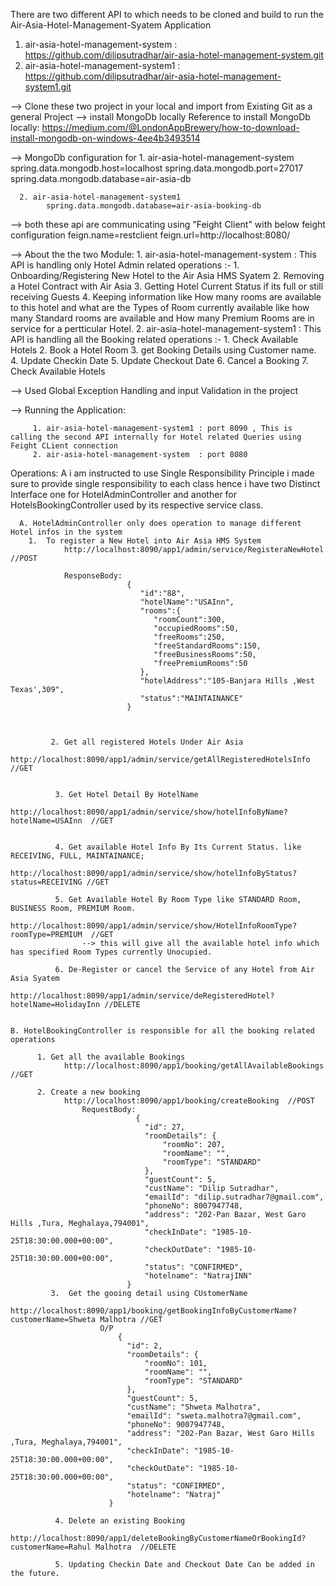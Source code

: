 There are two different API to which needs to be cloned and build to run the Air-Asia-Hotel-Management-Syatem Application

  1. air-asia-hotel-management-system  : https://github.com/dilipsutradhar/air-asia-hotel-management-system.git
  2. air-asia-hotel-management-system1 : https://github.com/dilipsutradhar/air-asia-hotel-management-system1.git
  
--> Clone these two project in your local and import from Existing Git as a general Project
--> install MongoDb locally
     Reference to install MongoDb locally: https://medium.com/@LondonAppBrewery/how-to-download-install-mongodb-on-windows-4ee4b3493514
     
--> MongoDb configuration for 
      1. air-asia-hotel-management-system
            spring.data.mongodb.host=localhost
            spring.data.mongodb.port=27017
            spring.data.mongodb.database=air-asia-db
            
      2. air-asia-hotel-management-system1
            spring.data.mongodb.database=air-asia-booking-db
            
--> both these api are communicating using "Feight Client" with below feight configuration
            feign.name=restclient
            feign.url=http://localhost:8080/
            
--> About the the two Module:
             1. air-asia-hotel-management-system  : 
                      This API is handling only Hotel Admin related operations :-
                              1. Onboarding/Registering New Hotel to the Air Asia HMS Syatem
                              2. Removing a Hotel Contract with Air Asia
                              3. Getting Hotel Current Status if its full or still receiving Guests
                              4. Keeping information like How many rooms are available to this hotel and what are the Types of Room currently available 
                                 like how many Standard rooms are available and How many Premium Rooms are in service for a pertticular Hotel.
             2. air-asia-hotel-management-system1 : 
                      This API is handling all the Booking related operations :-
                              1. Check Available Hotels 
                              2. Book a Hotel Room
                              3. get Booking Details using Customer name.
                              4. Update Checkin Date
                              5. Update Checkout Date
                              6. Cancel a Booking
                              7. Check Available Hotels 
                              
--> Used Global Exception Handling and input Validation in the project
                              
--> Running the Application:

         1. air-asia-hotel-management-system1 : port 8090 , This is calling the second API internally for Hotel related Queries using Feight CLient connection
         2. air-asia-hotel-management-system  : port 8080
         
Operations:
  A i am instructed to use Single Responsibility Principle i made sure to provide single responsibility to each class
  hence i have two Distinct Interface one for HotelAdminController and another for HotelsBookingController used by its respective service class.
        
      A. HotelAdminController only does operation to manage different Hotel infos in the system
        1.  To register a New Hotel into Air Asia HMS System
                http://localhost:8090/app1/admin/service/RegisteraNewHotel  //POST
         
                ResponseBody:
                              {
                                 "id":"88",
                                 "hotelName":"USAInn",
                                 "rooms":{
                                    "roomCount":300,
                                    "occupiedRooms":50,
                                    "freeRooms":250,
                                    "freeStandardRooms":150,
                                    "freeBusinessRooms":50,
                                    "freePremiumRooms":50
                                 },
                                 "hotelAddress":"105-Banjara Hills ,West Texas',309",
                                 "status":"MAINTAINANCE"
                              }

             
             
             2. Get all registered Hotels Under Air Asia
                    http://localhost:8090/app1/admin/service/getAllRegisteredHotelsInfo   //GET
                    
              
              3. Get Hotel Detail By HotelName
                    http://localhost:8090/app1/admin/service/show/hotelInfoByName?hotelName=USAInn  //GET
                    
                    
              4. Get available Hotel Info By Its Current Status. like RECEIVING, FULL, MAINTAINANCE;
                    http://localhost:8090/app1/admin/service/show/hotelInfoByStatus?status=RECEIVING //GET
                    
              5. Get Available Hotel By Room Type like STANDARD Room, BUSINESS Room, PREMIUM Room.
                    http://localhost:8090/app1/admin/service/show/HotelInfoRoomType?roomType=PREMIUM  //GET
                    --> this will give all the available hotel info which has specified Room Types currently Unocupied.
                    
              6. De-Register or cancel the Service of any Hotel from Air Asia Syatem
                    http://localhost:8090/app1/admin/service/deRegisteredHotel?hotelName=HolidayInn //DELETE
            
            
    B. HotelBookingController is responsible for all the booking related operations
          
          1. Get all the available Bookings
                http://localhost:8090/app1/booking/getAllAvailableBookings  //GET
                
          2. Create a new booking  
                http://localhost:8090/app1/booking/createBooking  //POST
                    RequestBody:
                                {
                                  "id": 27,
                                  "roomDetails": {
                                      "roomNo": 207,
                                      "roomName": "",
                                      "roomType": "STANDARD"
                                  },
                                  "guestCount": 5,
                                  "custName": "Dilip Sutradhar",
                                  "emailId": "dilip.sutradhar7@gmail.com",
                                  "phoneNo": 8007947748,
                                  "address": "202-Pan Bazar, West Garo Hills ,Tura, Meghalaya,794001",
                                  "checkInDate": "1985-10-25T18:30:00.000+00:00",
                                  "checkOutDate": "1985-10-25T18:30:00.000+00:00",
                                  "status": "CONFIRMED",
                                  "hotelname": "NatrajINN"
                              }
             3.  Get the gooing detail using CUstomerName   
                    http://localhost:8090/app1/booking/getBookingInfoByCustomerName?customerName=Shweta Malhotra //GET
                        O/P
                            {
                              "id": 2,
                              "roomDetails": {
                                  "roomNo": 101,
                                  "roomName": "",
                                  "roomType": "STANDARD"
                              },
                              "guestCount": 5,
                              "custName": "Shweta Malhotra",
                              "emailId": "sweta.malhotra7@gmail.com",
                              "phoneNo": 9007947748,
                              "address": "202-Pan Bazar, West Garo Hills ,Tura, Meghalaya,794001",
                              "checkInDate": "1985-10-25T18:30:00.000+00:00",
                              "checkOutDate": "1985-10-25T18:30:00.000+00:00",
                              "status": "CONFIRMED",
                              "hotelname": "Natraj"
                          }
                          
              4. Delete an existing Booking
                      http://localhost:8090/app1/deleteBookingByCustomerNameOrBookingId?customerName=Rahul Malhotra  //DELETE
                      
              5. Updating Checkin Date and Checkout Date Can be added in the future.
                      
            
             
             
             
             
             
             
             
             
             
             
             
             
             
             
             
             
             
             
             
             
    
